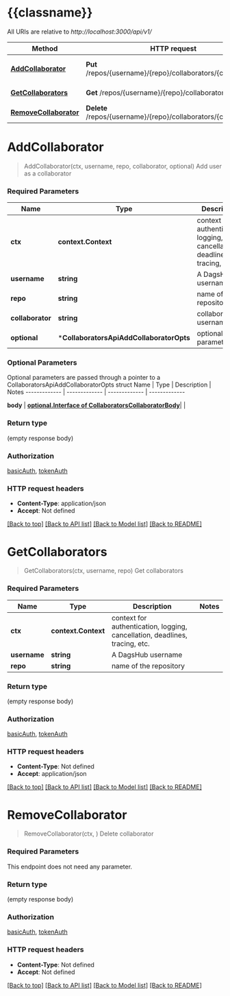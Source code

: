 # {{classname}}

All URIs are relative to *http://localhost:3000/api/v1/*

Method | HTTP request | Description
------------- | ------------- | -------------
[**AddCollaborator**](CollaboratorsApi.md#AddCollaborator) | **Put** /repos/{username}/{repo}/collaborators/{collaborator} | Add user as a collaborator
[**GetCollaborators**](CollaboratorsApi.md#GetCollaborators) | **Get** /repos/{username}/{repo}/collaborators | Get collaborators
[**RemoveCollaborator**](CollaboratorsApi.md#RemoveCollaborator) | **Delete** /repos/{username}/{repo}/collaborators/{collaborator} | Delete collaborator

# **AddCollaborator**
> AddCollaborator(ctx, username, repo, collaborator, optional)
Add user as a collaborator

### Required Parameters

Name | Type | Description  | Notes
------------- | ------------- | ------------- | -------------
 **ctx** | **context.Context** | context for authentication, logging, cancellation, deadlines, tracing, etc.
  **username** | **string**| A DagsHub username | 
  **repo** | **string**| name of the repository | 
  **collaborator** | **string**| collaborator username | 
 **optional** | ***CollaboratorsApiAddCollaboratorOpts** | optional parameters | nil if no parameters

### Optional Parameters
Optional parameters are passed through a pointer to a CollaboratorsApiAddCollaboratorOpts struct
Name | Type | Description  | Notes
------------- | ------------- | ------------- | -------------



 **body** | [**optional.Interface of CollaboratorsCollaboratorBody**](CollaboratorsCollaboratorBody.md)|  | 

### Return type

 (empty response body)

### Authorization

[basicAuth](../README.md#basicAuth), [tokenAuth](../README.md#tokenAuth)

### HTTP request headers

 - **Content-Type**: application/json
 - **Accept**: Not defined

[[Back to top]](#) [[Back to API list]](../README.md#documentation-for-api-endpoints) [[Back to Model list]](../README.md#documentation-for-models) [[Back to README]](../README.md)

# **GetCollaborators**
> GetCollaborators(ctx, username, repo)
Get collaborators

### Required Parameters

Name | Type | Description  | Notes
------------- | ------------- | ------------- | -------------
 **ctx** | **context.Context** | context for authentication, logging, cancellation, deadlines, tracing, etc.
  **username** | **string**| A DagsHub username | 
  **repo** | **string**| name of the repository | 

### Return type

 (empty response body)

### Authorization

[basicAuth](../README.md#basicAuth), [tokenAuth](../README.md#tokenAuth)

### HTTP request headers

 - **Content-Type**: Not defined
 - **Accept**: application/json

[[Back to top]](#) [[Back to API list]](../README.md#documentation-for-api-endpoints) [[Back to Model list]](../README.md#documentation-for-models) [[Back to README]](../README.md)

# **RemoveCollaborator**
> RemoveCollaborator(ctx, )
Delete collaborator

### Required Parameters
This endpoint does not need any parameter.

### Return type

 (empty response body)

### Authorization

[basicAuth](../README.md#basicAuth), [tokenAuth](../README.md#tokenAuth)

### HTTP request headers

 - **Content-Type**: Not defined
 - **Accept**: Not defined

[[Back to top]](#) [[Back to API list]](../README.md#documentation-for-api-endpoints) [[Back to Model list]](../README.md#documentation-for-models) [[Back to README]](../README.md)

